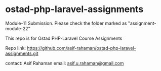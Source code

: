 # ostad-php-laravel-assignments

Module-11 Submission. Please check the folder marked as "assignment-module-22"

This repo is for Ostad PHP-Laravel Course Assignments

Repo link: https://github.com/asif-rahaman/ostad-php-laravel-assignments.git

contact:
Asif Rahaman
email: asif.u.rahaman@gmail.com
